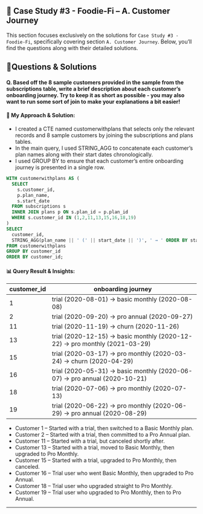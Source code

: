 <h2 id="case-study-2-pizza-runner">🥑 Case Study #3 - Foodie-Fi – A. Customer Journey</h2>

This section focuses exclusively on the solutions for `Case Study #3 - Foodie-Fi`, specifically covering section `A. Customer Journey`. Below, you’ll find the questions along with their detailed solutions.

<h2 id="questions-and-solutions">📌Questions & Solutions</h2>

#### Q. Based off the 8 sample customers provided in the sample from the subscriptions table, write a brief description about each customer’s onboarding journey. Try to keep it as short as possible - you may also want to run some sort of join to make your explanations a bit easier!

#### 🧠 My Approach & Solution:

- I created a CTE named customerwithplans that selects only the relevant records and 8 sample customers by joining the subscriptions and plans tables.
- In the main query, I used STRING_AGG to concatenate each customer’s plan names along with their start dates chronologically.
- I used GROUP BY to ensure that each customer’s entire onboarding journey is presented in a single row.

````sql
WITH customerwithplans AS (
  SELECT 
    s.customer_id,
    p.plan_name,
    s.start_date
  FROM subscriptions s
  INNER JOIN plans p ON s.plan_id = p.plan_id
  WHERE s.customer_id IN (1,2,11,13,15,16,18,19)
)
SELECT 
  customer_id,
  STRING_AGG(plan_name || ' (' || start_date || ')', ' → ' ORDER BY start_date) AS "onboarding journey"
FROM customerwithplans
GROUP BY customer_id
ORDER BY customer_id;
  ````

#### 📊 Query Result & Insights:
| customer_id | onboarding journey                                                         |
| ----------- | -------------------------------------------------------------------------- |
| 1           | trial (2020-08-01) → basic monthly (2020-08-08)                            |
| 2           | trial (2020-09-20) → pro annual (2020-09-27)                               |
| 11          | trial (2020-11-19) → churn (2020-11-26)                                    |
| 13          | trial (2020-12-15) → basic monthly (2020-12-22) → pro monthly (2021-03-29) |
| 15          | trial (2020-03-17) → pro monthly (2020-03-24) → churn (2020-04-29)         |
| 16          | trial (2020-05-31) → basic monthly (2020-06-07) → pro annual (2020-10-21)  |
| 18          | trial (2020-07-06) → pro monthly (2020-07-13)                              |
| 19          | trial (2020-06-22) → pro monthly (2020-06-29) → pro annual (2020-08-29)    |

- Customer 1 – Started with a trial, then switched to a Basic Monthly plan.
- Customer 2 – Started with a trial, then committed to a Pro Annual plan.
- Customer 11 – Started with a trial, but canceled shortly after.
- Customer 13 – Started with a trial, moved to Basic Monthly, then upgraded to Pro Monthly.
- Customer 15 – Started with a trial, upgraded to Pro Monthly, then canceled.
- Customer 16 – Trial user who went Basic Monthly, then upgraded to Pro Annual.
- Customer 18 – Trial user who upgraded straight to Pro Monthly.
- Customer 19 – Trial user who upgraded to Pro Monthly, then to Pro Annual.
---

